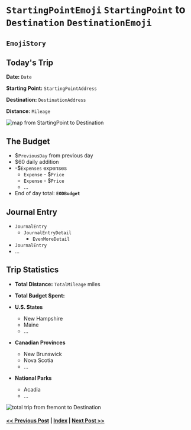 # `StartingPointEmoji` `StartingPoint` to `Destination` `DestinationEmoji`

##  `EmojiStory`

## Today's Trip

**Date:** `Date`

**Starting Point:** `StartingPointAddress`

**Destination:** `DestinationAddress`

**Distance:** `Mileage`

![map from `StartingPoint` to `Destination`](maps/`mm-dd`.png "day map")

## The Budget

* $`PreviousDay` from previous day
* $60 daily addition
* -$`Expenses` expenses
  * `Expense` - $`Price`
  * `Expense` - $`Price`
  * ...
* End of day total: **`EODBudget`**

## Journal Entry

* `JournalEntry`
  * `JournalEntryDetail`
    * `EvenMoreDetail`
* `JournalEntry`
* ...

## Trip Statistics

* **Total Distance:** `TotalMileage` miles
* **Total Budget Spent:** 

* **U.S. States**
  * New Hampshire
  * Maine
  * ...

* **Canadian Provinces**
  * New Brunswick
  * Nova Scotia
  * ...

* **National Parks**
  * Acadia
  * ...

![total trip from fremont to `Destination`](maps/totals/`mm-dd`-total.png "total trip map")

#### [<< Previous Post](mm-dd.md) | [Index](../README.md) | [Next Post >>](mm-dd.md)
